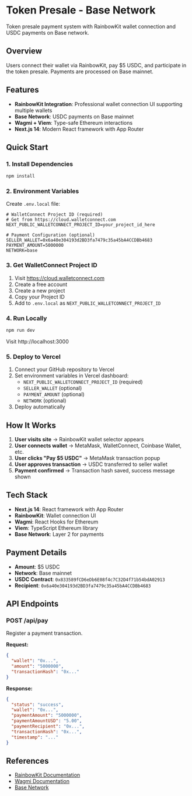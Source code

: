 # Token Presale - Base Network

Token presale payment system with RainbowKit wallet connection and USDC payments on Base network.

## Overview

Users connect their wallet via RainbowKit, pay $5 USDC, and participate in the token presale. Payments are processed on Base mainnet.

## Features

- **RainbowKit Integration**: Professional wallet connection UI supporting multiple wallets
- **Base Network**: USDC payments on Base mainnet
- **Wagmi + Viem**: Type-safe Ethereum interactions
- **Next.js 14**: Modern React framework with App Router

## Quick Start

### 1. Install Dependencies

```bash
npm install
```

### 2. Environment Variables

Create `.env.local` file:

```env
# WalletConnect Project ID (required)
# Get from https://cloud.walletconnect.com
NEXT_PUBLIC_WALLETCONNECT_PROJECT_ID=your_project_id_here

# Payment Configuration (optional)
SELLER_WALLET=0x6a40e304193d2BD3fa7479c35a45bA4CCDBb4683
PAYMENT_AMOUNT=5000000
NETWORK=base
```

### 3. Get WalletConnect Project ID

1. Visit https://cloud.walletconnect.com
2. Create a free account
3. Create a new project
4. Copy your Project ID
5. Add to `.env.local` as `NEXT_PUBLIC_WALLETCONNECT_PROJECT_ID`

### 4. Run Locally

```bash
npm run dev
```

Visit http://localhost:3000

### 5. Deploy to Vercel

1. Connect your GitHub repository to Vercel
2. Set environment variables in Vercel dashboard:
   - `NEXT_PUBLIC_WALLETCONNECT_PROJECT_ID` (required)
   - `SELLER_WALLET` (optional)
   - `PAYMENT_AMOUNT` (optional)
   - `NETWORK` (optional)
3. Deploy automatically

## How It Works

1. **User visits site** → RainbowKit wallet selector appears
2. **User connects wallet** → MetaMask, WalletConnect, Coinbase Wallet, etc.
3. **User clicks "Pay $5 USDC"** → MetaMask transaction popup
4. **User approves transaction** → USDC transferred to seller wallet
5. **Payment confirmed** → Transaction hash saved, success message shown

## Tech Stack

- **Next.js 14**: React framework with App Router
- **RainbowKit**: Wallet connection UI
- **Wagmi**: React Hooks for Ethereum
- **Viem**: TypeScript Ethereum library
- **Base Network**: Layer 2 for payments

## Payment Details

- **Amount**: $5 USDC
- **Network**: Base mainnet
- **USDC Contract**: `0x833589fCD6eDb6E08f4c7C32D4f71b54bdA02913`
- **Recipient**: `0x6a40e304193d2BD3fa7479c35a45bA4CCDBb4683`

## API Endpoints

### POST /api/pay

Register a payment transaction.

**Request:**
```json
{
  "wallet": "0x...",
  "amount": "5000000",
  "transactionHash": "0x..."
}
```

**Response:**
```json
{
  "status": "success",
  "wallet": "0x...",
  "paymentAmount": "5000000",
  "paymentAmountUSD": "5.00",
  "paymentRecipient": "0x...",
  "transactionHash": "0x...",
  "timestamp": "..."
}
```

## References

- [RainbowKit Documentation](https://rainbowkit.com/tr/docs/installation)
- [Wagmi Documentation](https://wagmi.sh)
- [Base Network](https://base.org)
